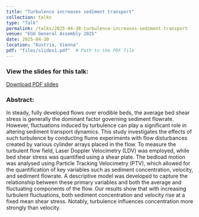 ```yaml
---
title: "Turbulence increases sediment transport"
collection: talks
type: "Talk"
permalink: /talks/2025-04-30-turbulence-increases-sediment-transport
venue: "EGU General Assembly 2025"
date: 2025-04-30
location: "Austria, Vienna"
pdf: "files/slides1.pdf"  # Path to the PDF file
---
```


### View the slides for this talk:
[Download PDF slides](files/slides1.pdf)

### Abstract:
In steady, fully developed flows over erodible beds, the average bed shear stress is generally the dominant factor governing sediment flowrate. However, fluctuations induced by turbulence can play a significant role in altering sediment transport dynamics. This study investigates the effects of such turbulence by conducting flume experiments with flow disturbances created by various cylinder arrays placed in the flow. To measure the turbulent flow field, Laser Doppler Velocimetry (LDV) was employed, while bed shear stress was quantified using a shear plate. The bedload motion was analysed using Particle Tracking Velocimetry (PTV), which allowed for the quantification of key variables such as sediment concentration, velocity, and sediment flowrate. A descriptive model was developed to capture the relationship between these primary variables and both the average and fluctuating components of the flow. Our results show that with increasing turbulent fluctuations, both sediment concentration and velocity rise at a fixed mean shear stress. Notably, turbulence influences concentration more strongly than velocity.
